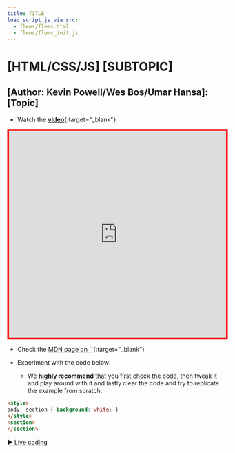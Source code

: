 ```yaml
---
title: TITLE 
load_script_js_via_src:
  - flems/flems.html
  - flems/flems_init.js
---
```


# [HTML/CSS/JS] [SUBTOPIC]

## [Author: Kevin Powell/Wes Bos/Umar Hansa]: [Topic]

- Watch the [**video**](){:target="_blank"}

<iframe 
  width="100%" 
  height="480"
  src="https://www.youtube.com/embed/<VIDEO_ID>" 
  title="YouTube video player" 
  frameborder="0" 
  allow="accelerometer; autoplay; clipboard-write; encrypted-media; gyroscope; picture-in-picture; web-share" 
  allowfullscreen style="border: 4px solid red;">
</iframe>

- Check the [MDN page on ``](){:target="_blank"}

- Experiment with the code below:
  - We **highly recommend** that you first check the code, then tweak it and play around with it and lastly clear the code and try to replicate the example from scratch.

```html
<style>
body, section { background: white; }
</style>
<section>
</section>
```

[&#9658; Live coding](#flems-enable)

